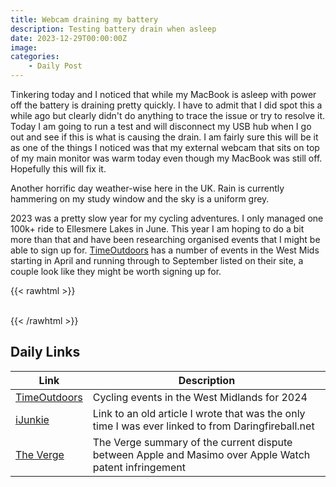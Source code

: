 ```yaml
---
title: Webcam draining my battery   
description: Testing battery drain when asleep
date: 2023-12-29T00:00:00Z
image: 
categories:
    - Daily Post
---
```

Tinkering today and I noticed that while my MacBook is asleep with power off the battery is draining pretty quickly. I have to admit that I did spot this a while ago but clearly didn't do anything to trace the issue or try to resolve it. Today I am going to run a test and will disconnect my USB hub when I go out and see if this is what is causing the drain. I am fairly sure this will be it as one of the things I noticed was that my external webcam that sits on top of my main monitor was warm today even though my MacBook was still off. Hopefully this will fix it.

Another horrific day weather-wise here in the UK. Rain is currently hammering on my study window and the sky is a uniform grey.

2023 was a pretty slow year for my cycling adventures. I only managed one 100k+ ride to Ellesmere Lakes in June. This year I am hoping to do a bit more than that and have been researching organised events that I might be able to sign up for. [TimeOutdoors](https://www.timeoutdoors.com/events/bike-rides/west-midlands) has a number of events in the West Mids starting in April and running through to September listed on their site, a couple look like they might be worth signing up for.

{{< rawhtml >}}    
    <!-- html codes here-->  
    <div class="strava-embed-placeholder" data-embed-type="activity" data-embed-id="9344134076"></div><script src="https://strava-embeds.com/embed.js"></script>
{{< /rawhtml >}}

## Daily Links

|Link|Description|
|--------|----|
|[TimeOutdoors](https://www.timeoutdoors.com/events/bike-rides/west-midlands)|Cycling events in the West Midlands for 2024|
|[iJunkie](https://ijunkie.com/slowiphonesyncs/)|Link to an old article I wrote that was the only time I was ever linked to from Daringfireball.net|
|[The Verge](https://www.theverge.com/2023/12/28/24016913/apple-patent-dispute-masimo-lagemo-true-wearables)|The Verge summary of the current dispute between Apple and Masimo over Apple Watch patent infringement |
